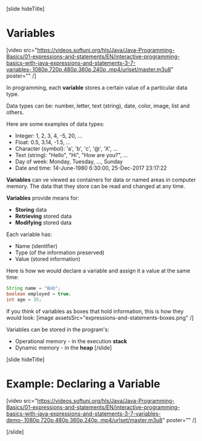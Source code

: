 [slide hideTitle]
# Variables

[video src="https://videos.softuni.org/hls/Java/Java-Programming-Basics/01-expressions-and-statements/EN/interactive-programming-basics-with-java-expressions-and-statements-3-7-variables-,1080p,720p,480p,360p,240p,.mp4/urlset/master.m3u8" poster="" /]

In programming, each **variable** stores a certain value of a particular data type. 

Data types can be: number, letter, text (string), date, color, image, list and others. 

Here are some examples of data types:
* Integer: 1, 2, 3, 4, -5, 20, …
* Float: 0.5, 3.14, -1.5, …
* Character (symbol): 'a', 'b', 'c', '@', 'X', …
* Text (string): "Hello", "Hi", "How are you?", …
* Day of week: Monday, Tuesday, …, Sunday
* Date and time: 14-June-1980 6:30:00, 25-Dec-2017 23:17:22

**Variables** can ve viewed as containers for data or named areas in computer memory. The data that they store can be read and changed at any time. 

**Variables** provide means for:
  * **Storing** data
  * **Retrieving** stored data
  * **Modifying** stored data
  
  
  Each variable has:
  * Name (identifier)
  * Type (of the information preserved)
  * Value (stored information)



Here is how we would declare a variable and assign it a value at the same time:
```java
String name = "Bob";
boolean employed = true;
int age = 35;
```
If you think of variables as boxes that hold information, this is how they would look:
[image assetsSrc="expressions-and-statements-boxes.png" /]

Variables can be stored in the program's:
  * Operational memory - in the execution **stack**
  * Dynamic memory - in the **heap**
[/slide]

[slide hideTitle]

# Example: Declaring a Variable

[video src="https://videos.softuni.org/hls/Java/Java-Programming-Basics/01-expressions-and-statements/EN/interactive-programming-basics-with-java-expressions-and-statements-3-7-variables-demo-,1080p,720p,480p,360p,240p,.mp4/urlset/master.m3u8" poster="" /]

[/slide]

